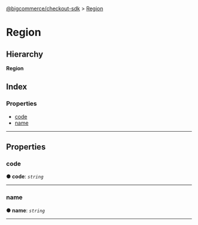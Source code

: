[@bigcommerce/checkout-sdk](../README.md) > [Region](../interfaces/region.md)

# Region

## Hierarchy

**Region**

## Index

### Properties

* [code](region.md#code)
* [name](region.md#name)

---

## Properties

<a id="code"></a>

###  code

**● code**: *`string`*

___
<a id="name"></a>

###  name

**● name**: *`string`*

___

